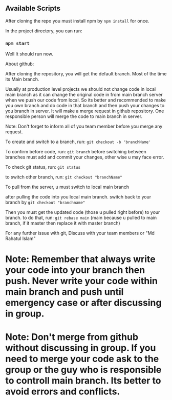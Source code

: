 
## Available Scripts
After cloning the repo you must install npm by `npm install` for once.

In the project directory, you can run:
### `npm start`

Well It should run now.

About github:

After cloning the repository, you will get the default branch. Most of the time its Main branch.

Usually at production level projects we should not change code in local main branch as it can change the original code in from main branch server when we push our code from local. 
So its better and recommended to make you own branch and do code in that branch and then push your changes to you branch in server. It will make a merge request in github repository. One responsible person will merge the code to main branch in server.

Note:  Don't forget to inform all of you team member before you merge any request.

To create and switch to a branch, run:
`git checkout -b 'branchName'`

To confirm before code, run: 
`git branch`
before switching between branches must add and commit your changes, other wise u may face error.

To check git status, run:
`git status`

to switch other branch, run:
`git checkout "branchName"`

To pull from the server, u must switch to local main branch

after pulling the code into you local main branch. switch back to your branch by `git checkout "branchname"`

Then you must get the updated code (those u pulled right before) to your branch.
to do that, run: `git rebase main` (main because u pulled to main branch, if it master then replace it with master branch)

For any further issue with git, Discuss with your team members or "Md Rahatul Islam"

# Note: Remember that always write your code into your branch then push. Never write your code within main branch and push until emergency case or after discussing in group.

# Note: Don't merge from github without discussing in group. If you need to merge your code ask to the group or the guy who is responsible to controll main branch. Its better to avoid errors and conflicts.